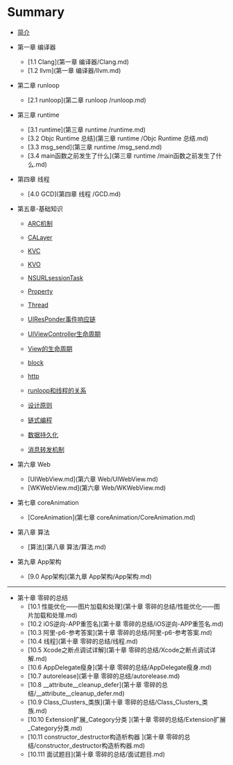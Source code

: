 # Summary

* [简介](README.md)
* 第一章 编译器
    * [1.1 Clang](第一章 编译器/Clang.md)
    * [1.2 llvm](第一章 编译器/llvm.md)
* 第二章 runloop

    * [2.1 runloop](第二章 runloop /runloop.md)
* 第三章 runtime
    * [3.1 runtime](第三章 runtime /runtime.md)
    * [3.2 Objc Runtime 总结](第三章 runtime /Objc Runtime 总结.md)
    * [3.3 msg_send](第三章 runtime /msg_send.md)
    * [3.4 main函数之前发生了什么](第三章 runtime /main函数之前发生了什么.md)

* 第四章 线程

    * [4.0 GCD](第四章 线程 /GCD.md)

* 第五章-基础知识

  * [ARC机制](第五章-基础知识/ARC机制.md)

  * [CALayer](第五章-基础知识/CALayer.md)
  * [KVC](第五章-基础知识/KVC.md)
  * [KVO](第五章-基础知识/KVO.md)
  * [NSURLsessionTask](第五章-基础知识/NSURLsessionTask.md)
  * [Property](第五章-基础知识/Property.md)
  * [Thread](第五章-基础知识/Thread.md)
  * [UIResPonder事件响应链](第五章-基础知识/UIResPonder事件响应链.md)
  * [UIViewController生命周期](第五章-基础知识/UIViewController生命周期.md)
  * [View的生命周期](第五章-基础知识/View的生命周期.md)
  * [block](第五章-基础知识/block.md)
  * [http](第五章-基础知识/http.md)
  * [runloop和线程的关系](第五章-基础知识/runloop和线程的关系.md)
  * [设计原则](第五章-基础知识/设计原则.md)
  * [链式编程](第五章-基础知识/链式编程.md)
  * [数据持久化](第五章-基础知识/数据持久化.md)
  * [消息转发机制](第五章-基础知识/消息转发机制.md)

* 第六章 Web
  * [UIWebView.md](第六章 Web/UIWebView.md)
  * [WKWebView.md](第六章 Web/WKWebView.md)
* 第七章 coreAnimation

  * [CoreAnimation](第七章 coreAnimation/CoreAnimation.md)

* 第八章 算法

  * [算法](第八章 算法/算法.md)

* 第九章 App架构

    * [9.0 App架构](第九章 App架构/App架构.md)
-----
* 第十章 零碎的总结
    * [10.1 性能优化——图片加载和处理](第十章 零碎的总结/性能优化——图片加载和处理.md)
    * [10.2 iOS逆向-APP重签名](第十章 零碎的总结/iOS逆向-APP重签名.md)
    * [10.3 阿里-p6-参考答案](第十章 零碎的总结/阿里-p6-参考答案.md)
    * [10.4 线程](第十章 零碎的总结/线程.md)
    * [10.5 Xcode之断点调试详解](第十章 零碎的总结/Xcode之断点调试详解.md)
    * [10.6 AppDelegate瘦身](第十章 零碎的总结/AppDelegate瘦身.md)
    * [10.7 autorelease](第十章 零碎的总结/autorelease.md)
    * [10.8 __attribute__cleanup_defer](第十章 零碎的总结/__attribute__cleanup_defer.md)
    * [10.9 Class_Clusters_类族](第十章 零碎的总结/Class_Clusters_类族.md)
    * [10.10 Extension扩展_Category分类 ](第十章 零碎的总结/Extension扩展_Category分类.md)
    * [10.11 constructor_destructor构造析构器 ](第十章 零碎的总结/constructor_destructor构造析构器.md)
    * [10.111 面试题目](第十章 零碎的总结/面试题目.md)

